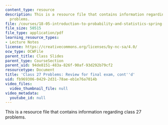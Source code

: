 ```yaml
---
content_type: resource
description: This is a resource file that contains information regarding class 27
  problems.
file: /courses/18-05-introduction-to-probability-and-statistics-spring-2014/fb96930604292d3178aeeb1e76a7014b_MIT18_05S14_class27-slides.pdf
file_size: 50515
file_type: application/pdf
learning_resource_types:
- Lecture Notes
license: https://creativecommons.org/licenses/by-nc-sa/4.0/
ocw_type: OCWFile
parent_title: Class Slides
parent_type: CourseSection
parent_uid: 94de8151-483a-826f-90af-93d292b79cf2
resourcetype: Document
title: 'Class 27 Problems: Review for final exam, cont''d'
uid: fb969306-0429-2d31-78ae-eb1e76a7014b
video_files:
  video_thumbnail_file: null
video_metadata:
  youtube_id: null
---
```

This is a resource file that contains information regarding class 27 problems.